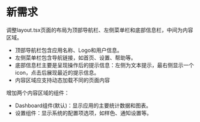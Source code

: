 # 新需求

调整layout.tsx页面的布局为顶部导航栏、左侧菜单栏和底部信息栏，中间为内容区域。

- 顶部导航栏包含应用名称、Logo和用户信息。
- 左侧菜单栏包含导航链接，如首页、设置、帮助等。
- 底部信息栏主要是呈现操作后的提示信息：左侧为文本提示，最右侧显示一个icon，点击后展现最近的提示信息。
- 内容区域应支持动态加载不同的页面内容

增加两个内容区域的组件：

- Dashboard组件(默认)：显示应用的主要统计数据和图表。
- 设置组件：显示系统的配置项选项，如样色、通知设置等。
